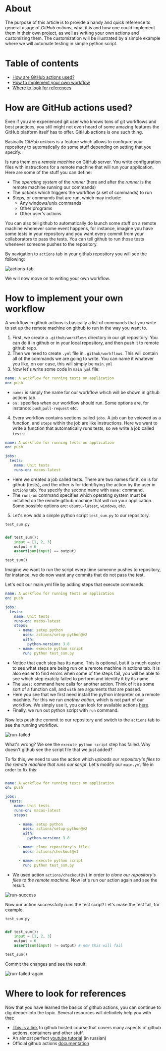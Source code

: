 # About

The purpose of this article is to provide a handy and quick reference to general usage of *GitHub actions*, what it is and how one could implement them in their own project, as well as writing your own actions and customizing them. The customization will be illustrated by a simple example where we will automate testing in simple python script.

# Table of contents
* [How are GitHub actions used?](#how-are-github-actions-used)
* [How to implement your own workflow](#how-to-implement-your-own-workflow)
* [Where to look for references](#where-to-look-for-references)

# How are GitHub actions used?

Even if you are experienced git user who knows tons of git workflows and best practices, you still might not even heard of some amazing features the GitHub platform itself has to offer. GitHub actions is one such thing.

Basically *GitHub actions* is a feature which allows to configure your repository to automatically do some stuff depending on setting that you specify.

Is runs them on a *remote machine* on GitHub server. You write configuration files with instructions for a remote machine that will run your application. Here are some of the stuff you can define:

* The *operating system* of the *runner* (here and after the *runner* is the remote machine running our commands)
* The *actions* which triggers the workflow (a set of commands) to run 
* Steps, or commands that are run, which may include:
  * Any windows/unix commands
  * Other programs
  * Other user's actions

 You can also tell github to automatically do launch some stuff on a remote machine whenever some event happens, for instance, imagine you have some tests in your repository and you want every commit from your collaborators to pass the tests. You can tell github to run those tests whenever someone pushes to the repository.

By navigation to `actions` tab in your github repository you will see the following:



![actions-tab](images/1.png)

We will now move on to writing your own workflow.

# How to implement your own workflow

A workflow in github actions is basically a list of commands that you write to set up the remote machine on github to run in the way you want to. 


1) First, we create a `.github/workflows` directory in our git repository. You can do it in github or in your local repository, and then push it to remote github repo.
2) Then we need to create `.yml` file in `.github/workflows`. This will contain all of the commands we are going to write. You can name it whatever you like, on our case, this will simply be `main.yml`
3) Now let's write some code in `main.yml` file:

```yml
name: A workflow for running tests on application
on: push
```

* `name:` is simply the name for our workflow which will be shown in github actions tab.
* `on:` specifies *when* our workflow should run. Some options are, for instance: `push`,`pull-request` etc.

4) Every workflow contains sections called `jobs`. A job can be veiewed as a function, and `steps` within the job are like instructions. Here we want to write a function that automatically runs tests, so we write a job called `tests`:

```yml
name: A workflow for running tests on application
on: push

jobs: 
  tests:
    name: Unit tests
    runs-on: macos-latest

```

* Here we created a job called tests. There are two names for it, on is for github (tests), and the other is for identifiying the action by the user in `actions` tab. You specify the second name with `name:` command.
* The `runs-on` command specifies which operating system must be installed on the remote github machine that will run your application. Some possible options are: `ubuntu-latest`, `windows`, etc.

5) Let's now add a simple python script `test_sum.py` to our repository.

`test_sum.py`

```python

def test_sum():
    input = [1, 2, 3]
    output = 6
    assert(sum(input) == output)

test_sum()

```

Imagine we want to run the script every time someone pushes to repository, for instance, we do now want any commits that do not pass the test.

Let's edit our main.yml file by adding steps that execute commands.


```yml
name: A workflow for running tests on application
on: push

jobs: 
  tests:
    name: Unit tests
    runs-on: macos-latest
    steps:
      - name: setup python
        uses: actions/setup-python@v2
        with:
          python-version: 3.8
      - name: execute python script
        run: python test_sum.py

```

* Notice that each step has its name. This is optional, but it is much easier to see what steps are being run on a remote machine in actions tab. It is also easier to find errors when some of the steps fail, you will be able to see which step exatcly failed to perform and identify it by its name.
* The `uses:` command here calls for another action. Think of it as some sort of a function call, and `with` are arguments that are passed.
* Here you see that we first need install the python intepreter on a remote machine. For this we run *another action*, which is not part of our workflow. We simply use it, you can look for available actions [here](https://github.com/marketplace?type=actions).
* Finally, we run out python script with `run` command.

Now lets push the commit to our repository and switch to the `actions` tab to see the running workflow.


![run-failed](images/2.png)

What's wrong? We see the `execute python script` step has failed. Why doesn't github see the script file that we just added?

To fix this, we need to use the action which *uploads our repository's files to the remote machine that runs our script*. Let's modify our `main.yml` file in order to fix this:


```yml

name: A workflow for running tests on application
on: push

jobs: 
  tests:
    name: Unit tests
    runs-on: macos-latest
    steps:
      
      - name: setup python
        uses: actions/setup-python@v2
        with:
          python-version: 3.8

      - name: clone repository's files
        uses: actions/checkout@v1

      - name: execute python script
        run: python test_sum.py

```

* We used action `actions/checkout@v1` in order *to clone our repository's files to the remote machine.* Now let's run our action again and see the result.

![run-success](images/3.png)

Now our action successfully runs the test script! Let's make the test fail, for example.

`test_sum.py`

```python

def test_sum():
    input = [1, 2, 3]
    output = 6
    assert(sum(input) != output) # now this will fail

test_sum()

```

Commit the changes and see the result:

![run-failed-again](images/4.png)

# Where to look for references

Now that you have learned the basics of github actions, you can continue to dig deeper into the topic. Several resources will definitely help you with that:
* [This is a link](https://lab.github.com/githubtraining/github-actions:-hello-world) to github hosted course that covers many aspects of github actions, containers and other stuff.
* An almost perfect [youtube tutorial](https://www.youtube.com/watch?v=Yg5rpke79X4&t=506s) (in russian)
* Official github actions [documentation](https://docs.github.com/en/actions)








